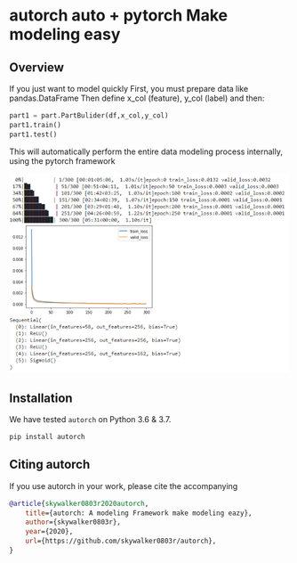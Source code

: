 # autorch auto + pytorch Make modeling easy

## Overview

If you just want to model quickly
First, you must prepare data like pandas.DataFrame
Then define x_col (feature), y_col (label) and then:

```python
part1 = part.PartBulider(df,x_col,y_col)
part1.train()
part1.test()
```

This will automatically perform the entire data modeling process internally, using the pytorch framework

![train](benchmarks/train.PNG)

## Installation

We have tested `autorch` on Python 3.6 & 3.7.

```bash
pip install autorch
```

## Citing autorch

If you use autorch in your work, please cite the accompanying

```bibtex
@article{skywalker0803r2020autorch,
    title={autorch: A modeling Framework make modeling eazy},
    author={skywalker0803r},
    year={2020},
    url={https://github.com/skywalker0803r/autorch},
}
```
